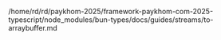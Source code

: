 /home/rd/rd/paykhom-2025/framework-paykhom-com-2025-typescript/node_modules/bun-types/docs/guides/streams/to-arraybuffer.md